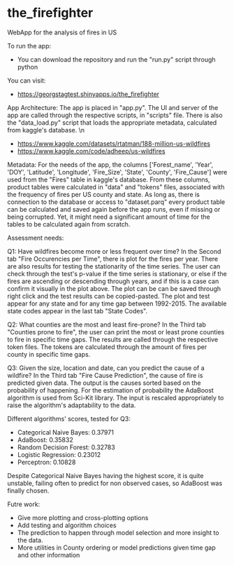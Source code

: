 # the_firefighter
WebApp for the analysis of fires in US

To run the app:
- You can download the repository and run the "run.py" script through python

You can visit: 
- https://georgstagtest.shinyapps.io/the_firefighter  

App Architecture:
The app is placed in "app.py". 
The UI and server of the app are called through the respective scripts, in "scripts" file.
There is also the "data_load.py" script that loads the appropriate metadata, calculated from kaggle's database. \n
- https://www.kaggle.com/datasets/rtatman/188-million-us-wildfires
- https://www.kaggle.com/code/adheep/us-wildfires

Metadata:
For the needs of the app, the columns ['Forest_name', 'Year', 'DOY', 'Latitude', 'Longitude', 'Fire_Size', 'State', 'County', 'Fire_Cause'] were used from the "Fires" table in kaggle's database.
From these columns, product tables were calculated in "data" and "tokens" files, associated with the frequency of fires per US county and state.
As long as, there is connection to the database or access to "dataset.parq" every product table can be calculated and saved again before the app runs, even if missing or being corrupted. Yet, it might need a significant amount of time for the tables to be calculated again from scratch.

Assessment needs:

Q1: Have wildfires become more or less frequent over time?
In the Second tab "Fire Occurencies per Time", there is plot for the fires per year. There are also results for testing the stationarity of the time series.
The user can check through the test's p-value if the time series is stationary, or else if the fires are ascending or descending through years, and if this is a case can confirm it visually in the plot above.
The plot can be can be saved through right click and the test results can be copied-pasted.
The plot and test appear for any state and for any time gap between 1992-2015.
The available state codes appear in the last tab "State Codes".

Q2: What counties are the most and least fire-prone?
In the Third tab "Counties prone to fire", the user can print the most or least prone counties to fire in specific time gaps. The results are called through the respective token files. The tokens are calculated through the amount of fires per county in specific time gaps.

Q3: Given the size, location and date, can you predict the cause of a wildfire? 
In the Third tab "Fire Cause Prediction", the cause of fire is predicted given data. The output is the causes sorted based on the probability of happening. For the estimation of probability the AdaBoost algorithm is used from Sci-Kit library. The input is rescaled appropriately to raise the algorithm's adaptability to the data.

Different algorithms' scores, tested for Q3:
- Categorical Naive Bayes:  0.37971 
- AdaBoost:                 0.35832 
- Random Decision Forest:   0.32783 
- Logistic Regression:      0.23012 
- Perceptron:               0.10828

Despite Categorical Naive Bayes having the highest score, it is quite unstable, failing often to predict for non observed cases, so AdaBoost was finally chosen.

Futre work:
- Give more plotting and cross-plotting options
- Add testing and algorithm choices
- The prediction to happen through model selection and more insight to the data.
- More utilities in County ordering or model predictions given time gap and other information
